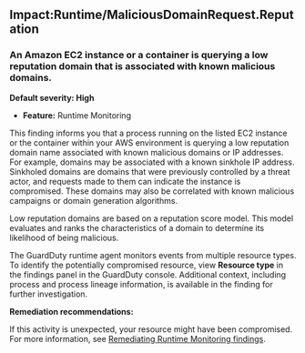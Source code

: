 Impact:Runtime/MaliciousDomainRequest.Reputation
------------------------------------------------

### An Amazon EC2 instance or a container is querying a low reputation domain that is associated with known malicious domains.

**Default severity: High**

* **Feature:** Runtime Monitoring

This finding informs you that a process running on the listed EC2 instance or the container within your AWS environment is querying a low reputation domain name associated with known malicious domains or IP addresses. For example, domains may be associated with a known sinkhole IP address. Sinkholed domains are domains that were previously controlled by a threat actor, and requests made to them can indicate the instance is compromised. These domains may also be correlated with known malicious campaigns or domain generation algorithms.

Low reputation domains are based on a reputation score model. This model evaluates and ranks the characteristics of a domain to determine its likelihood of being malicious.

The GuardDuty runtime agent monitors events from multiple resource types. To identify the potentially compromised resource, view **Resource type** in the findings panel in the GuardDuty console. Additional context, including process and process lineage information, is available in the finding for further investigation.

**Remediation recommendations:**

If this activity is unexpected, your resource might have been compromised. For more information, see [Remediating Runtime Monitoring findings](https://docs.aws.amazon.com/guardduty/latest/ug/guardduty-remediate-runtime-monitoring.html).